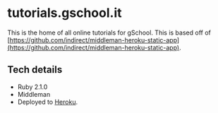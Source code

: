 # tutorials.gschool.it
This is the home of all online tutorials for gSchool. This is based off of [https://github.com/indirect/middleman-heroku-static-app](https://github.com/indirect/middleman-heroku-static-app).

## Tech details

* Ruby 2.1.0
* Middleman
* Deployed to [Heroku](http://tutorials-gschool-production.herokuapp.com/).
